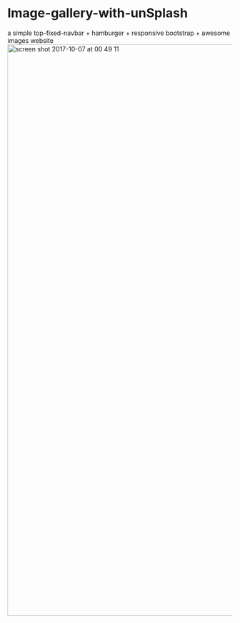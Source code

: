 # Image-gallery-with-unSplash
a simple top-fixed-navbar + hamburger + responsive bootstrap + awesome images website
<img width="1280" alt="screen shot 2017-10-07 at 00 49 11" src="https://user-images.githubusercontent.com/25347909/31307062-165cfb2e-ab65-11e7-81a4-184f8256da3b.png">
